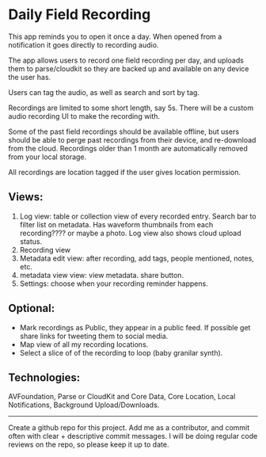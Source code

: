 # Daily Field Recording

This app reminds you to open it once a day. When opened from a notification it goes directly to recording audio.

The app allows users to record one field recording per day, and uploads them to parse/cloudkit so they are backed up and available on any device the user has.

Users can tag the audio, as well as search and sort by tag.

Recordings are limited to some short length, say 5s. There will be a custom audio recording UI to make the recording with.

Some of the past field recordings should be available offline, but users should be able to perge past recordings from their device, and re-download from the cloud. Recordings older than 1 month are automatically removed from your local storage.

All recordings are location tagged if the user gives location permission.

## Views:

1. Log view: table or collection view of every recorded entry. Search bar to filter list on metadata. Has waveform thumbnails from each recording???? or maybe a photo. Log view also shows cloud upload status.
2. Recording view
4. Metadata edit view: after recording, add tags, people mentioned, notes, etc.
5. metadata view view: view metadata. share button.
5. Settings: choose when your recording reminder happens.

## Optional:

- Mark recordings as Public, they appear in a public feed. If possible get share links for tweeting them to social media.
- Map view of all my recording locations.
- Select a slice of of the recording to loop (baby granilar synth).


## Technologies:

AVFoundation, Parse or CloudKit and Core Data, Core Location, Local Notifications, Background Upload/Downloads.

---

Create a github repo for this project. Add me as a contributor, and commit often with clear + descriptive commit messages. I will be doing regular code reviews on the repo, so please keep it up to date.